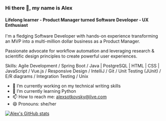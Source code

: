 ### Hi there 👋, my name is Alex
#### Lifelong learner - Product Manager turned Software Developer - UX Enthusiast
I'm a fledging Software Developer with hands-on experience transforming an MVP into a multi-million dollar business as a Product Manager.

Passionate advocate for workflow automation and leveraging research & scientific design principles to create powerful user
experiences. 

Skills: Agile Development / Spring Boot / Java | PostgreSQL | HTML | CSS | JavaScript / Vue.js / Responsive Design / IntelliJ / Git / Unit Testing (JUnit) / E/R diagrams / Integration Testing / Unix

- 🔭 I’m currently working on my technical writing skills 
- 🌱 I’m currently learning Python 
- 📫 How to reach me: alexsotkovsky@live.com  
- 😄 Pronouns: she/her 

[![Alex's GitHub stats](https://github-readme-stats.vercel.app/api?username=asotkovsky)](https://github.com/anuraghazra/github-readme-stats)



